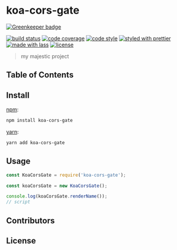 # koa-cors-gate

[![Greenkeeper badge](https://badges.greenkeeper.io/ladjs/koa-cors-gate.svg)](https://greenkeeper.io/)

[![build status](https://img.shields.io/travis/ladjs/koa-cors-gate.svg)](https://travis-ci.org/ladjs/koa-cors-gate)
[![code coverage](https://img.shields.io/codecov/c/github/ladjs/koa-cors-gate.svg)](https://codecov.io/gh/ladjs/koa-cors-gate)
[![code style](https://img.shields.io/badge/code_style-XO-5ed9c7.svg)](https://github.com/sindresorhus/xo)
[![styled with prettier](https://img.shields.io/badge/styled_with-prettier-ff69b4.svg)](https://github.com/prettier/prettier)
[![made with lass](https://img.shields.io/badge/made_with-lass-95CC28.svg)](https://lass.js.org)
[![license](https://img.shields.io/github/license/ladjs/koa-cors-gate.svg)]()

> my majestic project

## Table of Contents


## Install

[npm][]:

```sh
npm install koa-cors-gate
```

[yarn][]:

```sh
yarn add koa-cors-gate
```


## Usage

```js
const KoaCorsGate = require('koa-cors-gate');

const koaCorsGate = new KoaCorsGate();

console.log(koaCorsGate.renderName());
// script
```


## Contributors


## License


##

[npm]: https://www.npmjs.com/

[yarn]: https://yarnpkg.com/
